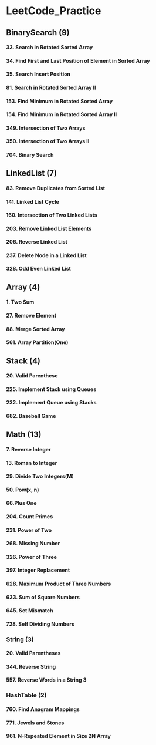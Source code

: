 # LeetCode_Practice

## BinarySearch (9)
#### 33. Search in Rotated Sorted Array
#### 34. Find First and Last Position of Element in Sorted Array
#### 35. Search Insert Position
#### 81. Search in Rotated Sorted Array II
#### 153. Find Minimum in Rotated Sorted Array
#### 154. Find Minimum in Rotated Sorted Array II
#### 349. Intersection of Two Arrays
#### 350. Intersection of Two Arrays II
#### 704. Binary Search

## LinkedList (7)
#### 83. Remove Duplicates from Sorted List
#### 141. Linked List Cycle
#### 160. Intersection of Two Linked Lists
#### 203. Remove Linked List Elements
#### 206. Reverse Linked List
#### 237. Delete Node in a Linked List
#### 328. Odd Even Linked List

## Array (4)
#### 1. Two Sum
#### 27. Remove Element
#### 88. Merge Sorted Array
#### 561. Array Partition(One)


## Stack (4)
#### 20. Valid Parenthese
#### 225. Implement Stack using Queues
#### 232. Implement Queue using Stacks
#### 682. Baseball Game

## Math (13)
#### 7. Reverse Integer
#### 13. Roman to Integer
#### 29. Divide Two Integers(M)
#### 50. Pow(x, n)
#### 66.Plus One
#### 204. Count Primes
#### 231. Power of Two
#### 268. Missing Number
#### 326. Power of Three
#### 397. Integer Replacement
#### 628. Maximum Product of Three Numbers
#### 633. Sum of Square Numbers
#### 645. Set Mismatch
#### 728. Self Dividing Numbers

### String (3)
#### 20. Valid Parentheses
#### 344. Reverse String
#### 557. Reverse Words in a String 3

### HashTable (2)
#### 760. Find Anagram Mappings
#### 771. Jewels and Stones
#### 961. N-Repeated Element in Size 2N Array